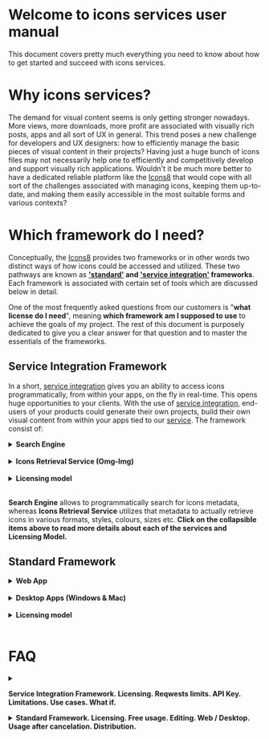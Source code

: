 # Welcome to icons  services user manual
This document covers pretty much everything you need to know about how to get started and succeed with icons services.
# Why icons services?

The demand for visual content seems is only getting stronger nowadays. More views, more downloads, more profit are associated with visually rich posts, apps and all sort of UX in general. This trend poses a new challenge for developers and UX designers: how to efficiently manage the basic pieces of visual content in their projects? Having just a huge bunch of icons files may not necessarily help one to efficiently and competitively develop and support visually rich applications. Wouldn't it be much more better to have a dedicated reliable platform like the [Icons8](https://icons8.com/) that would cope with all sort of the challenges associated with managing icons, keeping them up-to-date, and making them easily accessible in the most suitable forms and various contexts?

# Which framework do I need?

Conceptually, the [Icons8](https://icons8.com/) provides two frameworks or in other words two distinct ways of how icons could be accessed and utilized. These two pathways are known as <b>['standard'](#standard-framework) and ['service integration'](#service-integration-framework) frameworks</b>. Each framework is associated with certain set of tools which are discussed below in detail. 

One of the most frequently asked questions from our customers is "<b>what license do I need</b>", meaning <b>which framework am I supposed to use</b> to achieve the goals of my project. The rest of this document is purposely dedicated to give you a clear answer for that question and to master the essentials of the frameworks. 


## Service Integration Framework
In a short, [service integration](...) gives you an ability to access icons programmatically, from within your apps, on the fly in real-time. This opens huge opportunities to your clients. With the use of  [service integration](...), end-users of your products could generate their own projects, build their own visual content from within your apps tied to our [service](...). The framework consist of:


<!--<ul>
  <li>-->
    
  <details>
  <summary>
   <strong>Search Engine</strong>
  </summary>
  
  <br>
 <!--## Overview-->
The big idea behind the icons API is the ease of manipulation with visual content. Having just a huge bunch of icons files may not necessarily help you to efficiently and competitively produce and support agile development. Wouldn't it be much more better to have a dedicated platform like [Icons8](https://icons8.com/) that would cope with all sort of the challenges associated with managing, updating, and delivering the visual content in most suitable forms to outperform expectations of even the most demanding developers and UX designers? That is actually what the icons/photos services are all about. 

This is us, the Icons8, who takes the responsibility to maintain the whole [infrastructure](https://api.icons8.com/) of managing and accessing visual content to let our clients to focus on delivering new products to the market with highest pace and lowest cost possible.

In a nutshell, [icons API](https://api.icons8.com/) represents by itself a web service with a list of web methods to manipulate with the visual content on the fly. The web methods could be invoked from various types of applications either web, desktop, or mobile. This is how integration is being achieved. Such architecture gives a unique level of flexibility to our clients to develop very sophisticated applications with outstanding UX and optimised time-to-market.







## Elements, Attributes, Parameters

## API vs. JSON (pros&cons)
### What If We Go out of Business etc.
## Examples

## Use cases
These are examples of API usage in production applications:

-   **Template customisation.**  <br> This is how  [Canva](https://www.canva.com/) uses our API to customise layouts.
    
-   **Graphics and text editors.** <br>  [Gravit](https://gravit.io/)  allows to insert our icons via API into their mockups.
    
-   **Application customisation.** <br>  [TimeTune](http://timetune.center/)  uses our API to customise activities.


 

## API or JSON?

**We think  [API](https://api.icons8.com/)  is better.**  It took us a couple of years to develop it. In particular, it provides:

-   Sphinx full-text  [search](https://icons8.com/icon/131/search)  with morphology
-   A third party spell  [check](https://icons8.com/icon/set/check/all)  API
-   Multiple operations that would take months of development
-   Also, we’ve learned some stuff the hard way, by doing it and removing it. For example, using synonyms APIs proved to be a failure
-   Also, we keep improving the metadata daily

On the other hand,  **utilizing JSON on your side is 100% reliable;**  you can’t beat that.

## What If We Go out of Business?

If we want you to count on our technology, we must earn your trust. Here is what happens  _in an extremely unlikely event of an emergency_, as they say in the pre-flight safety demonstrations.

If we go out of  [business](https://icons8.com/web-app/category/Business), the following will happen:

-   **We’ll keep the website**, including our API,  [running](https://en.icons8.com/web-app/915/running)  for years. Although we utilize a number of servers for everything from generating the icons to serving content to Google, the core of the website is an $80 droplet on Digital Ocean. We must be extremely broke to shut it down.
-   **If you’ve used JSON, you are 100% safe.**  If you use our API, keep our JSON export as a backup; if anything happens, you’ll have years to switch to it.

However, the probability of going out of  [business](https://icons8.com/icon/pack/business)  is low. Our company,  [VisualPharm](http://visualpharm.com/), has existed since 2003; the cash flow is good, and we grow organically without any loans.

## License Expiration

A license is valid for one year after the purchase. It includes:

-   All icons created to the date + one year of new icons
-   Access to our API (according to your plan)
-   Support (according to your plan)

After one year, we will offer you a subscription for another year.

_Exception_: we will not charge for the software that you don’t support anymore. You can keep distributing the software for free, if:

-   It has all icons offline and doesn’t use our API
-   You don’t release new versions after the license expiration

## Limitations

-   The price includes  _all icons at the moment of the purchase + 1 year of new icons_. The icons that we create after 1 year cost $249 per year.
-   Please make it clear to your users that they can only use the icons for creations with your software. They cannot export the icons and use them in other authoring tools.
-   Please make it clear to your users that they can purchase additional licenses.
- 
## Getting Started

To get started, please  [contact us](https://icons8.com/contact)  to obtain an API key.

## Pricing

Our API license starts at $100/month.
 </details>
  <!--</li>
  <li>-->
  <br>
  
  <details>
  <summary>
   <strong>Icons Retrieval Service (Omg-Img)</strong>
  </summary>

<br>
**1. Why [omg-img](http://img.icons8.com/) service?**
The service empowers developers and interface designers to get new UI products to the market faster at a lower cost. It drastically increases the workflow efficiency and let your team to stay focused on business logic of your app not on the low level processing tasks such as adjusting icons sizes, colors, formats etc. You even don’t have to export an icon and store it on a server. Everything becomes much more easier with [omg-img](http://img.icons8.com/) service. For example, it takes just a line of code `<img src=’https://img.icons8.com/search’/>` to insert a png icon [Magnifier](https://icons8.com/icon/set/magnifier/all) directly from the CDN to your application of any scale.

**2. Icon’s search available straight from the address bar of your browser.**
For your convenience, [omg-img](http://img.icons8.com/) service architecture allows developers and designers to browse for new icons directly from browser’s address bar as following: 

 - https://img.icons8.com/home 
 - https://img.icons8.com/house
- https://img.icons8.com/bungalow
- https://img.icons8.com/targaryen-house

There is always an option to browse for more icons from our web site search engine UI  https://icons8.com/icon/new-icons/all to get the names that you may use in constructing appropriate icons links for your apps.

**3. How do I apply styles?**
On our website, there is a list of icons styles on the left pane of the icons page. The list contains more than 20 various styles to outperform expectations of even the most demanding end-users of your apps. Below is the list of the most popular styles:

|monochrome|coloured|
|----------|--------|
|iOS: http://img.icons8.com/ios/car|Color: http://img.icons8.com/color/car|
|Windows: http://img.icons8.com/windows/car|Office: http://img.icons8.com/office/car|
|Material: http://img.icons8.com/material/car|Dusk: http://img.icons8.com/dusk/car|

[Omg-img](http://img.icons8.com/) let you apply a new style as easy as just inserting a style code within an icon’s link.

**4. Recolouring monochrome icons made easy**
To change the color of an icon with [omg-img](http://img.icons8.com/) service you simply insert an appropriate color code within an icon’s link as it is demonstrated below:
- <img src='http://img.icons8.com/ios/FF0000/car'> `http://img.icons8.com/ios/FF0000/car`
- <img src='http://img.icons8.com/ios/00FF00/car'> `http://img.icons8.com/ios/00FF00/car`
- <img src='http://img.icons8.com/ios/0000FF/car'> `http://img.icons8.com/ios/0000FF/car`

**5. How can I resize an icon?**
To modify an icon’s size the same logic is applied as before. It’s just enough to insert an icon’s size within its link:
- 'http://img.icons8.com/color/30px/car' <img src='http://img.icons8.com/color/30px/car' />
- 'http://img.icons8.com/color/40px/car' <img src='http://img.icons8.com/color/40px/car' />
- 'http://img.icons8.com/color/50px/car' <img src='http://img.icons8.com/color/50px/car' /> 
- 'http://img.icons8.com/color/60px/car' <img src='http://img.icons8.com/color/60px/car' /> 

For your convenience, the size of an icon can be written in two different formats: `100x100` or `100px`, depending on what you prefer the most.

**6. How can all sorts of artefacts be minimised when using pixel perfect?**
Each icon style is drawn for a specific pixel grid. Look at these few examples of various pixel grids: 
* iOS: `50x50`
* Metro: `26x26`
* Windows: `32x32`
* Material: `24x24`
* Color: `48x48`
* Office: `16x16`, `30x30`, `40x40`, `80x80`

In order to avoid all sorts of artefacts (blurring edges, washed out colours etc.) associated with changing an icon’s size, we strongly recommend you to choose multiples of original icon's size. For example for iOS style the multiples would be: `50x50`, `100x100`, `150x150` etc.
You can set an icon’s size either by specifying the size in pixels `100x100` / `100px` or with the use of factors: `2x` or `x2` (the number can vary).
For example:
- 'https://img.icons8.com/color/1x/brazilian-carnival.png' <img src='https://img.icons8.com/color/1x/brazilian-carnival.png'/>
- 'https://img.icons8.com/color/2x/brazilian-carnival.png' <img src='https://img.icons8.com/color/2x/brazilian-carnival.png' />

**7. What is the maximum size of an icon that your service can provide?**
The restriction applied to free png icons is 550px. Please read more in [API license](https://icons8.com/paid-license-99/#/).

**8. Which license do I need to start using [omg-img](http://img.icons8.com/)?**
To start using [omg-img](http://img.icons8.com) service for free, just [set a link](https://icons8.com/license) or buy [paid licence](https://icons8.com/paid-license-99/#/).

**9. What should I do if I can not find an icon that I need?**
You may send us a [request](https://icons8.com/request-icon/) to draw any icon you actually  need. It’s completely free. We try to do our the best to make our service comprehensive. However we do prioritise the requests which have the highest demand. You even may ask your friends, relatives and any community members to vote for your requested icon in order put your request on the very top of the queue. 

**10. Can an icon used in my app change over time?**
In short, it’s very unlikely but possible. The most updated version of an icon is accessible by a given icon’s link.
E.G. currently for the following link **`https://img.icons8.com/water-molecule`** we keep showing an icon with illustration of a water drop or an abstract molecule. However if we begin to receive more and more requests to change the icon’s appearance to say a water molecule like this H<sub>2</sub>O, then most probably we will alternate its look somehow to represent the structure of two atoms of hydrogen and one atom of oxygen bonded together. 

In case if you are planning to use an icon longterm, the best solution would be to use the canonical full path to the icon (.png), which can be formed [here](https://icons8.com/).

**11. Can I use an icon with .png extension?**
Yes you can use icons with .png extension in [omg-img](http://img.icons8.com/) service, however you would need to know the exact name of a .png icon. The .png names could differ from the names provided by the service. In order to find the desired .png icon name and create an appropriate query for it, you may use searching engine UI available on our website [here](https://icons8.com/icon/new-icons/all).

**12. How to use responsive size for [Office](https://icons8.com/office-icons/) style?**
It’s quite simple. Just add a parameter `office` to your request. For example:
 - <img src='http://img.icons8.com/office/50px/car.png?office=16'> `http://img.icons8.com/office/50px/car.png?office=16`
- <img src='http://img.icons8.com/office/50px/car.png?office=30'> `http://img.icons8.com/office/50px/car.png?office=30`
- <img src='http://img.icons8.com/office/50px/car.png?office=40'> `http://img.icons8.com/office/50px/car.png?office=40`
- <img src='http://img.icons8.com/office/50px/car.png?office=80'> `http://img.icons8.com/office/50px/car.png?office=80`


<br>
 </details>
 
 
<!-- </li>
 </ul>
</details> 
<br>-->

<br>
  <details>
  <summary>
   <strong>Licensing model</strong>
  </summary>
  
  <br>
  
 </details>
 
<br>

<b>Search Engine</b> allows to programmatically search for icons metadata, whereas <b>Icons Retrieval Service</b> utilizes that metadata to actually retrieve icons in various formats, styles, colours, sizes etc. <b>Click on the collapsible items above to read more details about each of the services and Licensing Model.</b>



## Standard Framework
 
  <details>
  <summary>
   <strong>Web App</strong>
  </summary>
   
   
 ## Searching
 ...
## Editing/Formating
...
## Effects/Collections
...
## Downloading 
...

 </details>
   
<br>

  <details>
  <summary>
   <strong>Desktop Apps (Windows & Mac)</strong>
  </summary>
 Desktop Apps (Windows & Mac)
 </details>
 
 <br>
 
  <details>
  <summary>
   <strong>Licensing model</strong>
  </summary>
  
  <br>
  
 </details>
 <br>

 
  

<!--
 <details>
  <summary>
   <span style="color:blue"><strong>LICENSING MODEL</strong></span>
  </summary>
 This section aims to explain in detail various aspects of licensing and pricing for icons/photos services. While the strict [license agreement](https://icons8.com/download/Icons8_License.pdf) mainly focuses on the legitimacy of various types of usage, this chapter helps our clients to quickly grasp the main pricing features and wisely select the best possible usage option.

There are two possibilities for our clients to use [Icons8](https://icons8.com/) services: on a free basis and on a payable basis. Please note that we do provide lots fruitful things to use for free. Actually, among all the icons/photos services there are only two services that potentially could be payable: [regular icon license](https://icons8.com/paid-license-99/#/) and [API integrations license](https://icons8.com/paid-license-99/#/). All other services provided absolutely for free without any hidden costs. Of cause, there could be some requests from our clients for custom art/photo processing work, but in general [these](https://icons8.com/paid-license-99/#/) are the only two services that in principle could be payable.  For information regarding the free of charge usage please read the ['Free of charge licensing'](#free-of-charge-licensing) section below. Payable option of cause have the most ambitious capabilities. All the shades of licensing associated with paid licenses are described in ['Paid licensing'](#paid-licensing) section. 
## Free of charge licensing
All of the [Icons8](https://icons8.com/) icons/photos services and icons apps can be used for free except the API integration service. You are welcome to use them for free for personal or commercial use however it will require from you to reference us somewhere in an appropriate (publicly accessible) place of your product. In most cases it is enough to place a web link pointed to our website's main page or best of all, pointed directly to the icon you decided to use. Please note that the free icons can only be downloaded in PNG up to 100x100px. The [Popular Icons](https://icons8.com/icon/pack/free-icons/all) and [Logos](https://icons8.com/icon/pack/Logos/all) are free in all formats, including SVG.  

Below is the list of suggested places where you may set up a link:

 - Websites - we require linking from all pages where the icons are used. Please put the link in the footer if the icons are used on each page. A nice example:  
  
![](https://storage.crisp.chat/users/helpdesk/website/0387cc22-33e9-44e8-826f-c5c18d31fc81/15635e20-8c02-41d0-9b98-da3da95cf81b.png)  
  
 - Desktop software - please put the link in the About dialog
 - Mobile apps - please put the link in the About dialog and acknowledgment on
   the AppStore/Google Play page. If the application doesn’t have an
   About section, please reference [Icons8](https://icons8.com/) on the app page
 - Chrome App - please add the link to the description in the Chrome Web Store and (if it doesn't break your layout) somewhere in Settings   
 - WordPress plugin - please link on the Settings page of the plugin and the
   plugin page   
 - PDF, Excel, Word, any other document and also eBooks
   and printed editions - you can put the link anywhere in the document 
 - PC game - please put the link in the Credits section. And we would
   love to have a copy of the game, thank you :-)   
 - YouTube - please put the link in the description box   
 - eBay page - you can put the link in the footer   
 - Social network - please place the link in some of your posts
 - T-shirts, mugs, umbrellas etc. - put the link in some noticeable location of the product

##  Paid licensing

 </details>
 
 <hr>
 -->
 
# FAQ
 
 <details>
  <summary>
     
   <strong>Service Integration Framework. Licensing. Reqwests limits. API Key. Limitations. Use cases. What if. </strong>
 </summary>
 
 <ol>
  <li>
   <details>
    <summary>
      <strong>Can I use Icons8 for free?</strong>
    </summary>
    
   Yes, you can use our icons for free for personal or commercial use if you put a link to our website.
   Please note that the free icons can only be downloaded in PNG up to 100x100px. The Popular Icons and Logos are free in all 
   formats, including SVG. Alternatively, you can purchase a license to get all formats and use them without crediting us.
   </details>
 <hr>
 </li>
 <li>
 <details>
  <summary>
   <strong>Can I use the icons after my subscription is expired?</strong>
 </summary>
  
Yes, the icons that you've used while your subscription was active can be used indefinitely.
Kindly note that after you make subscription and it expires you are not able to use previously downloaded icons on our web or app (unless you've downloaded them to your device).
 </details>
  <hr>
</li>
</ol> 
 </details>


<details>
  <summary>
   <strong>Standard Framework. Licensing. Free usage. Editing. Web / Desktop. Usage after cancelation. Distribution. </strong>
 </summary>
 
 <ol>
  <li>
 
   <details>
    <summary>
      <strong>Can I ...?</strong>
    </summary>
 
   more discussion goes here ...
   </details>
 
 <hr>
 </li>
 <li>
 <details>
  <summary>
   <strong>Can I ...?</strong>
 </summary>
  
 more discussion goes here ...
 </details>
 <hr>
</li>
</ol>









<details>
  <summary>
   <strong>Search. Edit. Layout. Download. Fonts. Collections. </strong>
 </summary>
 
 <ol>
  <li>
 
   <details>
    <summary>
      <strong>Can I ...?</strong>
    </summary>
 
  more discussion goes here ...
   </details>
 
 <hr>
 </li>
 <li>
 <details>
  <summary>
   <strong>Can I ...?</strong>
 </summary>
  
 more discussion goes here ...
 </details>
 <hr>
</li>
</ol>
</details> 



</details>
